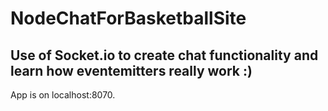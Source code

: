 # NodeChatForBasketballSite
## Use of Socket.io to create chat functionality and learn how eventemitters really work :) 

App is on localhost:8070. 
